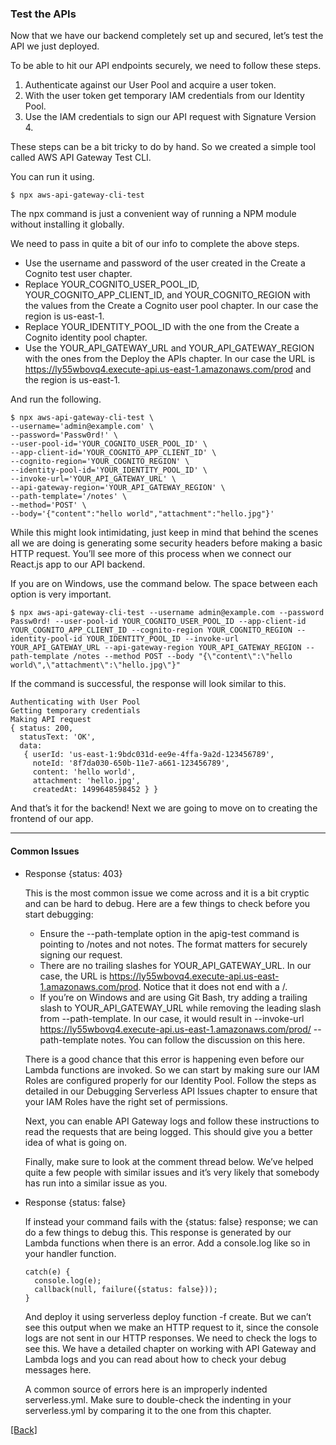 ### **Test the APIs**
Now that we have our backend completely set up and secured, let’s test the API we just deployed.

To be able to hit our API endpoints securely, we need to follow these steps.

1. Authenticate against our User Pool and acquire a user token.
2. With the user token get temporary IAM credentials from our Identity Pool.
3. Use the IAM credentials to sign our API request with Signature Version 4.

These steps can be a bit tricky to do by hand. So we created a simple tool called AWS API Gateway Test CLI.

You can run it using.

```
$ npx aws-api-gateway-cli-test
```

The npx command is just a convenient way of running a NPM module without installing it globally.

We need to pass in quite a bit of our info to complete the above steps.

* Use the username and password of the user created in the Create a Cognito test user chapter.
* Replace YOUR_COGNITO_USER_POOL_ID, YOUR_COGNITO_APP_CLIENT_ID, and YOUR_COGNITO_REGION with the values from the Create a Cognito user pool chapter. In our case the region is us-east-1.
* Replace YOUR_IDENTITY_POOL_ID with the one from the Create a Cognito identity pool chapter.
* Use the YOUR_API_GATEWAY_URL and YOUR_API_GATEWAY_REGION with the ones from the Deploy the APIs chapter. In our case the URL is https://ly55wbovq4.execute-api.us-east-1.amazonaws.com/prod and the region is us-east-1.

And run the following.

```
$ npx aws-api-gateway-cli-test \
--username='admin@example.com' \
--password='Passw0rd!' \
--user-pool-id='YOUR_COGNITO_USER_POOL_ID' \
--app-client-id='YOUR_COGNITO_APP_CLIENT_ID' \
--cognito-region='YOUR_COGNITO_REGION' \
--identity-pool-id='YOUR_IDENTITY_POOL_ID' \
--invoke-url='YOUR_API_GATEWAY_URL' \
--api-gateway-region='YOUR_API_GATEWAY_REGION' \
--path-template='/notes' \
--method='POST' \
--body='{"content":"hello world","attachment":"hello.jpg"}'
```

While this might look intimidating, just keep in mind that behind the scenes all we are doing is generating some security headers before making a basic HTTP request. You’ll see more of this process when we connect our React.js app to our API backend.

If you are on Windows, use the command below. The space between each option is very important.

```
$ npx aws-api-gateway-cli-test --username admin@example.com --password Passw0rd! --user-pool-id YOUR_COGNITO_USER_POOL_ID --app-client-id YOUR_COGNITO_APP_CLIENT_ID --cognito-region YOUR_COGNITO_REGION --identity-pool-id YOUR_IDENTITY_POOL_ID --invoke-url YOUR_API_GATEWAY_URL --api-gateway-region YOUR_API_GATEWAY_REGION --path-template /notes --method POST --body "{\"content\":\"hello world\",\"attachment\":\"hello.jpg\"}"
```

If the command is successful, the response will look similar to this.

```
Authenticating with User Pool
Getting temporary credentials
Making API request
{ status: 200,
  statusText: 'OK',
  data: 
   { userId: 'us-east-1:9bdc031d-ee9e-4ffa-9a2d-123456789',
     noteId: '8f7da030-650b-11e7-a661-123456789',
     content: 'hello world',
     attachment: 'hello.jpg',
     createdAt: 1499648598452 } }
```

And that’s it for the backend! Next we are going to move on to creating the frontend of our app.

---

#### Common Issues
* Response {status: 403}

  This is the most common issue we come across and it is a bit cryptic and can be hard to debug. Here are a few things to check before you start debugging:

  * Ensure the --path-template option in the apig-test command is pointing to /notes and not notes. The format matters for securely signing our request.
  * There are no trailing slashes for YOUR_API_GATEWAY_URL. In our case, the URL is https://ly55wbovq4.execute-api.us-east-1.amazonaws.com/prod. Notice that it does not end with a /.
  * If you’re on Windows and are using Git Bash, try adding a trailing slash to YOUR_API_GATEWAY_URL while removing the leading slash from --path-template. In our case, it would result in --invoke-url https://ly55wbovq4.execute-api.us-east-1.amazonaws.com/prod/ --path-template notes. You can follow the discussion on this here.

  There is a good chance that this error is happening even before our Lambda functions are invoked. So we can start by making sure our IAM Roles are configured properly for our Identity Pool. Follow the steps as detailed in our Debugging Serverless API Issues chapter to ensure that your IAM Roles have the right set of permissions.

  Next, you can enable API Gateway logs and follow these instructions to read the requests that are being logged. This should give you a better idea of what is going on.

  Finally, make sure to look at the comment thread below. We’ve helped quite a few people with similar issues and it’s very likely that somebody has run into a similar issue as you.

* Response {status: false}

  If instead your command fails with the {status: false} response; we can do a few things to debug this. This response is generated by our Lambda functions when there is an error. Add a console.log like so in your handler function.

  ```
  catch(e) {
    console.log(e);
    callback(null, failure({status: false}));
  }
  ```

  And deploy it using serverless deploy function -f create. But we can’t see this output when we make an HTTP request to it, since the console logs are not sent in our HTTP responses. We need to check the logs to see this. We have a detailed chapter on working with API Gateway and Lambda logs and you can read about how to check your debug messages here.

  A common source of errors here is an improperly indented serverless.yml. Make sure to double-check the indenting in your serverless.yml by comparing it to the one from this chapter.


[[Back]](https://github.com/eksant/serverless-react-aws)
